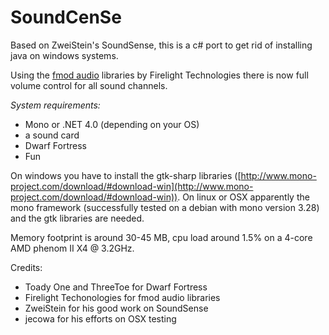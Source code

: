 # SoundCenSe

Based on ZweiStein's SoundSense, this is a c# port to get rid of installing java on windows systems.

Using the [fmod audio](http://fmod.org "fmod audio") libraries by Firelight Technologies there is now full volume control for all sound channels.

*System requirements:*

- Mono or .NET 4.0 (depending on your OS)
- a sound card
- Dwarf Fortress
- Fun


On windows you have to install the gtk-sharp libraries ([http://www.mono-project.com/download/#download-win](http://www.mono-project.com/download/#download-win)).
On linux or OSX apparently the mono framework (successfully tested on a debian with mono version 3.28) and the gtk libraries are needed.

Memory footprint is around 30-45 MB, cpu load around 1.5% on a 4-core AMD phenom II X4 @ 3.2GHz.



Credits:

- Toady One and ThreeToe for Dwarf Fortress
- Firelight Techonologies for fmod audio libraries
- ZweiStein for his good work on SoundSense
- jecowa for his efforts on OSX testing

